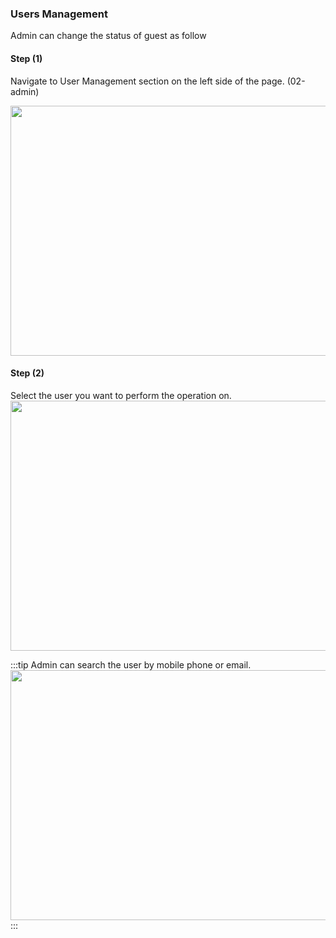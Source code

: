 ### Users Management

Admin can change the status of guest as follow

<h4><strong>Step (1)</strong></h4>
Navigate to User Management section on the left side of the page. (02-admin)

<img height="400px" width="950px" src="/images/03-admin/02-admin.png"></img>

<h4><strong>Step (2)</strong></h4>
Select the user you want to perform the operation on.
<img height="400px" width="950px" src="/images/03-admin/03-admin.png"></img>

:::tip
Admin can search the user by mobile phone or email.
<img height="400px" width="950px" src="/images/03-admin/04-admin.png"></img>
:::
